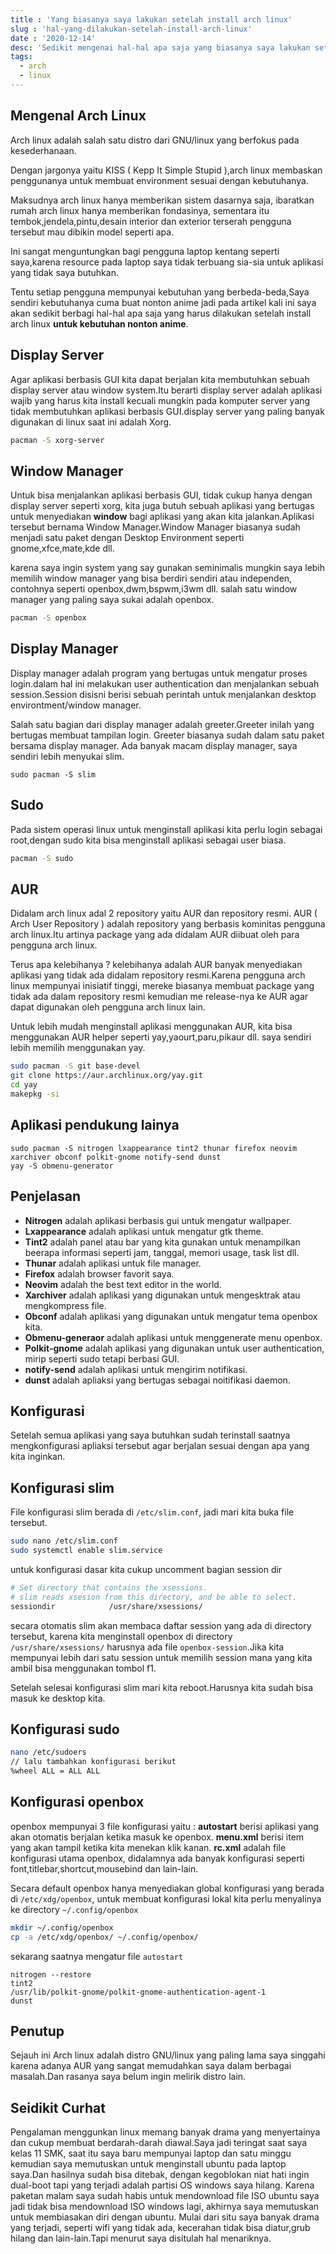 ```yaml
---
title : 'Yang biasanya saya lakukan setelah install arch linux'
slug : 'hal-yang-dilakukan-setelah-install-arch-linux'
date : '2020-12-14'
desc: 'Sedikit mengenai hal-hal apa saja yang biasanya saya lakukan setelah menginstal arch linux'
tags:
  - arch
  - linux
---
```


## Mengenal Arch Linux
Arch linux adalah salah satu distro dari GNU/linux yang berfokus pada kesederhanaan.

Dengan jargonya yaitu KISS ( Kepp It Simple Stupid ),arch linux membaskan penggunanya untuk membuat environment sesuai dengan kebutuhanya.

Maksudnya arch linux hanya memberikan sistem dasarnya saja, ibaratkan rumah arch linux hanya memberikan fondasinya, sementara itu 
tembok,jendela,pintu,desain interior dan exterior terserah pengguna tersebut mau dibikin model seperti apa.

Ini sangat menguntungkan bagi pengguna laptop kentang seperti saya,karena resource pada laptop saya tidak terbuang sia-sia untuk
aplikasi yang tidak saya butuhkan.

Tentu setiap pengguna mempunyai kebutuhan yang berbeda-beda,Saya sendiri kebutuhanya cuma buat nonton anime jadi pada artikel kali ini
saya akan sedikit berbagi hal-hal apa saja yang harus dilakukan setelah install arch linux **untuk kebutuhan nonton anime**.

## Display Server
Agar aplikasi berbasis GUI kita dapat berjalan kita membutuhkan sebuah display server atau window system.Itu berarti display server adalah 
aplikasi wajib yang harus kita install kecuali mungkin pada komputer server yang tidak membutuhkan aplikasi berbasis GUI.display server
yang paling banyak digunakan di linux saat ini adalah Xorg.

```bash
pacman -S xorg-server
```

## Window Manager
Untuk bisa menjalankan aplikasi berbasis GUI, tidak cukup hanya dengan display server seperti xorg, kita juga butuh sebuah aplikasi
yang bertugas untuk menyediakan **window** bagi aplikasi yang akan kita jalankan.Aplikasi tersebut bernama Window Manager.Window Manager
biasanya sudah menjadi satu paket dengan Desktop Environment seperti gnome,xfce,mate,kde dll.

karena saya ingin system yang say gunakan seminimalis
mungkin saya lebih memilih window manager yang bisa berdiri sendiri atau independen, contohnya seperti openbox,dwm,bspwm,i3wm dll.
salah satu window manager yang paling saya sukai adalah openbox.

```bash
pacman -S openbox
```

## Display Manager
Display manager adalah program yang bertugas untuk mengatur proses login.dalam hal ini melakukan user authentication dan menjalankan 
sebuah session.Session disisni berisi sebuah perintah untuk menjalankan desktop environtment/window manager.

Salah satu bagian dari display manager adalah greeter.Greeter inilah yang bertugas membuat tampilan login.
Greeter biasanya sudah dalam satu paket bersama display manager.
Ada banyak macam display manager, saya sendiri lebih menyukai slim.

```
sudo pacman -S slim
```

## Sudo
Pada sistem operasi linux untuk menginstall aplikasi kita perlu login sebagai root,dengan sudo kita bisa menginstall aplikasi sebagai 
user biasa.

```bash
pacman -S sudo
```

## AUR
Didalam arch linux adal 2 repository yaitu AUR dan repository resmi.
AUR ( Arch User Repository ) adalah repository yang berbasis kominitas pengguna arch linux.Itu artinya package yang ada didalam AUR
diibuat oleh para pengguna arch linux.

Terus apa kelebihanya ? kelebihanya adalah AUR banyak menyediakan aplikasi yang tidak ada didalam
repository resmi.Karena pengguna arch linux mempunyai inisiatif tinggi, mereke biasanya membuat package yang tidak ada dalam repository
resmi kemudian me release-nya ke AUR agar dapat digunakan oleh pengguna arch linux lain.

Untuk lebih mudah menginstall aplikasi menggunakan AUR, kita bisa menggunakan AUR helper seperti yay,yaourt,paru,pikaur dll.
saya sendiri lebih memilih menggunakan yay.

```bash
sudo pacman -S git base-devel
git clone https://aur.archlinux.org/yay.git
cd yay
makepkg -si
```

## Aplikasi pendukung lainya
```
sudo pacman -S nitrogen lxappearance tint2 thunar firefox neovim xarchiver obconf polkit-gnome notify-send dunst
yay -S obmenu-generator
```
## Penjelasan
- **Nitrogen** adalah aplikasi berbasis gui untuk mengatur wallpaper.
- **Lxappearance** adalah aplikasi untuk mengatur gtk theme.
- **Tint2** adalah panel atau bar yang kita gunakan untuk menampilkan beerapa informasi seperti jam, tanggal, memori usage, task list dll.
- **Thunar** adalah aplikasi untuk file manager.
- **Firefox** adalah browser favorit saya.
- **Neovim** adalah the best text editor in the world.
- **Xarchiver** adalah aplikasi yang digunakan untuk mengesktrak atau mengkompress file.
- **Obconf** adalah aplikasi yang digunakan untuk mengatur tema openbox kita.
- **Obmenu-generaor** adalah aplikasi untuk menggenerate menu openbox.
- **Polkit-gnome** adalah aplikasi yang digunakan untuk user authentication, mirip seperti sudo tetapi berbasi GUI.
- **notify-send** adalah aplikasi untuk mengirim notifikasi.
- **dunst** adalah apliaksi yang bertugas sebagai noitifikasi daemon.

## Konfigurasi
Setelah semua aplikasi yang saya butuhkan sudah terinstall saatnya mengkonfigurasi apliaksi tersebut agar berjalan sesuai dengan apa 
yang kita inginkan.

## Konfigurasi slim
File konfigurasi slim berada di `/etc/slim.conf`, jadi mari kita buka file tersebut.

```bash
sudo nano /etc/slim.conf
sudo systemctl enable slim.service
```

untuk konfigurasi dasar kita cukup uncomment bagian session dir

```bash
# Set directory that contains the xsessions.
# slim reads xsesion from this directory, and be able to select.
sessiondir            /usr/share/xsessions/
```
secara otomatis slim akan membaca daftar session yang ada di directory tersebut, karena kita menginstall openbox di directory 
`/usr/share/xsessions/` harusnya ada file `openbox-session`.Jika kita mempunyai lebih dari satu session untuk memilih session mana
yang kita ambil bisa menggunakan tombol f1.

Setelah selesai konfigurasi slim mari kita reboot.Harusnya kita sudah bisa masuk ke desktop kita.

## Konfigurasi sudo

```bash
nano /etc/sudoers
// lalu tambahkan konfigurasi berikut
%wheel ALL = ALL ALL
```

## Konfigurasi openbox

openbox mempunyai 3 file konfigurasi yaitu :
**autostart** berisi aplikasi yang akan otomatis berjalan ketika masuk ke openbox.
**menu.xml** berisi item yang akan tampil ketika kita menekan klik kanan.
**rc.xml** adalah file konfigurasi utama openbox, didalamnya ada banyak konfigurasi seperti font,titlebar,shortcut,mousebind dan lain-lain.

Secara default openbox hanya menyediakan global konfigurasi yang berada di `/etc/xdg/openbox`, untuk membuat konfigurasi lokal kita perlu
menyalinya ke directory `~/.config/openbox`

```bash
mkdir ~/.config/openbox
cp -a /etc/xdg/openbox/ ~/.config/openbox/
```

sekarang saatnya mengatur file `autostart`

```
nitrogen --restore
tint2
/usr/lib/polkit-gnome/polkit-gnome-authentication-agent-1
dunst
```

## Penutup
Sejauh ini Arch linux adalah distro GNU/linux yang paling lama saya singgahi karena adanya AUR yang sangat memudahkan saya 
dalam berbagai masalah.Dan rasanya saya belum ingin melirik distro lain.

## Seidikit Curhat
Pengalaman menggunkan linux memang banyak drama yang menyertainya dan cukup membuat berdarah-darah diawal.Saya jadi teringat saat 
saya kelas 11 SMK, saat itu saya baru mempunyai laptop dan satu minggu kemudian saya memutuskan untuk menginstall ubuntu pada laptop 
saya.Dan hasilnya sudah bisa ditebak, dengan kegoblokan niat hati ingin dual-boot tapi yang terjadi adalah partisi OS windows saya hilang.
Karena paketan malam saya sudah habis untuk mendownload file ISO ubuntu saya jadi tidak bisa mendownload ISO windows lagi, akhirnya 
saya memutuskan untuk membiasakan diri dengan ubuntu. Mulai dari situ saya banyak drama yang terjadi, seperti wifi yang tidak ada,
kecerahan tidak bisa diatur,grub hilang dan lain-lain.Tapi menurut saya disitulah hal menariknya.

